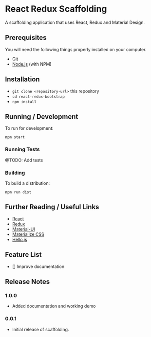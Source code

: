 # React Redux Scaffolding

A scaffolding application that uses React, Redux and Material Design.


## Prerequisites

You will need the following things properly installed on your computer.

* [Git](http://git-scm.com/)
* [Node.js](http://nodejs.org/) (with NPM)

## Installation

* `git clone <repository-url>` this repository
* `cd react-redux-bootstrap`
* `npm install`

## Running / Development

To run for development:

`npm start`

### Running Tests

@TODO: Add tests

### Building

To build a distribution:

`npm run dist`

## Further Reading / Useful Links

* [React](https://facebook.github.io/react/)
* [Redux](https://github.com/reactjs/redux)
* [Material-UI](http://www.material-ui.com/#/)
* [Materialize CSS](http://materializecss.com/)
* [Hello.js](https://adodson.com/hello.js/)

## Feature List

- [] Improve documentation

## Release Notes

### 1.0.0
- Added documentation and working demo

### 0.0.1
- Initial release of scaffolding.
